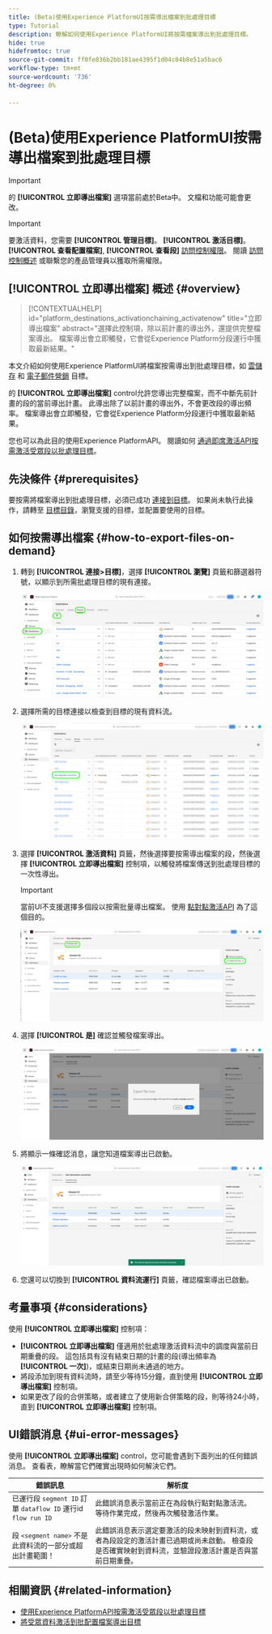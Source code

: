 ```yaml
---
title: (Beta)使用Experience PlatformUI按需導出檔案到批處理目標
type: Tutorial
description: 瞭解如何使用Experience PlatformUI將按需檔案導出到批處理目標。
hide: true
hidefromtoc: true
source-git-commit: ff0fe836b2bb181ae4395f1d04c04b8e51a5bac6
workflow-type: tm+mt
source-wordcount: '736'
ht-degree: 0%

---
```


# (Beta)使用Experience PlatformUI按需導出檔案到批處理目標

>[!IMPORTANT]
>
>的 **[!UICONTROL 立即導出檔案]** 選項當前處於Beta中。 文檔和功能可能會更改。

>[!IMPORTANT]
> 
>要激活資料，您需要 **[!UICONTROL 管理目標]**。 **[!UICONTROL 激活目標]**。 **[!UICONTROL 查看配置檔案]**, **[!UICONTROL 查看段]** [訪問控制權限](/help/access-control/home.md#permissions)。 閱讀 [訪問控制概述](/help/access-control/ui/overview.md) 或聯繫您的產品管理員以獲取所需權限。

## **[!UICONTROL 立即導出檔案]** 概述 {#overview}

>[!CONTEXTUALHELP]
>id="platform_destinations_activationchaining_activatenow"
>title="立即導出檔案"
>abstract="選擇此控制項，除以前計畫的導出外，還提供完整檔案導出。 檔案導出會立即觸發，它會從Experience Platform分段運行中獲取最新結果。"

本文介紹如何使用Experience PlatformUI將檔案按需導出到批處理目標，如 [雲儲存](/help/destinations/catalog/cloud-storage/overview.md) 和 [電子郵件營銷](/help/destinations/catalog/email-marketing/overview.md) 目標。

的 **[!UICONTROL 立即導出檔案]** control允許您導出完整檔案，而不中斷先前計畫的段的當前導出計畫。 此導出除了以前計畫的導出外，不會更改段的導出頻率。 檔案導出會立即觸發，它會從Experience Platform分段運行中獲取最新結果。

您也可以為此目的使用Experience PlatformAPI。 閱讀如何 [通過即席激活API按需激活受眾段以批處理目標](/help/destinations/api/ad-hoc-activation-api.md)。

## 先決條件 {#prerequisites}

要按需將檔案導出到批處理目標，必須已成功 [連接到目標](./connect-destination.md)。 如果尚未執行此操作，請轉至 [目標目錄](../catalog/overview.md)，瀏覽支援的目標，並配置要使用的目標。

## 如何按需導出檔案 {#how-to-export-files-on-demand}

1. 轉到 **[!UICONTROL 連接>目標]**，選擇 **[!UICONTROL 瀏覽]** 頁籤和篩選器符號，以顯示到所需批處理目標的現有連接。

   ![突出顯示如何進入瀏覽頁籤和篩選現有資料流的影像。](../assets/ui/activate-on-demand/browse-tab.png)

2. 選擇所需的目標連接以檢查到目標的現有資料流。

   ![突出顯示已過濾的資料流的影像。](../assets/ui/activate-on-demand/filtered-dataflow.png)

3. 選擇 **[!UICONTROL 激活資料]** 頁籤，然後選擇要按需導出檔案的段，然後選擇 **[!UICONTROL 立即導出檔案]** 控制項，以觸發將檔案傳送到批處理目標的一次性導出。

   >[!IMPORTANT]
   >
   >當前UI不支援選擇多個段以按需批量導出檔案。 使用 [點對點激活API](/help/destinations/api/ad-hoc-activation-api.md) 為了這個目的。

   ![突出顯示「立即導出檔案」按鈕的影像。](../assets/ui/activate-on-demand/activate-segment-on-demand.png)

4. 選擇 **[!UICONTROL 是]** 確認並觸發檔案導出。

   ![顯示「立即導出檔案」確認對話框的影像。](../assets/ui/activate-on-demand/confirm-activation.png)

5. 將顯示一條確認消息，讓您知道檔案導出已啟動。

   ![顯示確認成功即席激活的影像。](../assets/ui/activate-on-demand/ad-hoc-success.png)

6. 您還可以切換到 **[!UICONTROL 資料流運行]** 頁籤，確認檔案導出已啟動。

## 考量事項 {#considerations}

使用 **[!UICONTROL 立即導出檔案]** 控制項：

* **[!UICONTROL 立即導出檔案]** 僅適用於批處理激活資料流中的調度與當前日期重疊的段。 這包括具有沒有結束日期的計畫的段(導出頻率為 **[!UICONTROL 一次]**)，或結束日期尚未通過的地方。
* 將段添加到現有資料流時，請至少等待15分鐘，直到使用 **[!UICONTROL 立即導出檔案]** 控制項。
* 如果更改了段的合併策略，或者建立了使用新合併策略的段，則等待24小時，直到 **[!UICONTROL 立即導出檔案]** 控制項。

## UI錯誤消息 {#ui-error-messages}

使用 **[!UICONTROL 立即導出檔案]** control，您可能會遇到下面列出的任何錯誤消息。 查看表，瞭解當它們確實出現時如何解決它們。

| 錯誤訊息 | 解析度 |
|---------|----------|
| 已運行段 `segment ID` 訂單 `dataflow ID` 運行id `flow run ID` | 此錯誤消息表示當前正在為段執行點對點激活流。 等待作業完成，然後再次觸發激活作業。 |
| 段 `<segment name>` 不是此資料流的一部分或超出計畫範圍！ | 此錯誤消息表示選定要激活的段未映射到資料流，或者為段設定的激活計畫已過期或尚未啟動。 檢查段是否確實映射到資料流，並驗證段激活計畫是否與當前日期重疊。 |

## 相關資訊 {#related-information}

* [使用Experience PlatformAPI按需激活受眾段以批處理目標](/help/destinations/api/ad-hoc-activation-api.md)
* [將受眾資料激活到批配置檔案導出目標](/help/destinations/ui/activate-batch-profile-destinations.md)